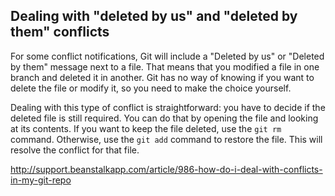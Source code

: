 ## Dealing with "deleted by us" and "deleted by them" conflicts

For some conflict notifications, Git will include a "Deleted by us" or "Deleted by them" message next to a file. That means that you modified a file in one branch and deleted it in another. Git has no way of knowing if you want to delete the file or modify it, so you need to make the choice yourself.

Dealing with this type of conflict is straightforward: you have to decide if the deleted file is still required. You can do that by opening the file and looking at its contents. If you want to keep the file deleted, use the `git rm` command. Otherwise, use the `git add` command to restore the file. This will resolve the conflict for that file.

http://support.beanstalkapp.com/article/986-how-do-i-deal-with-conflicts-in-my-git-repo
